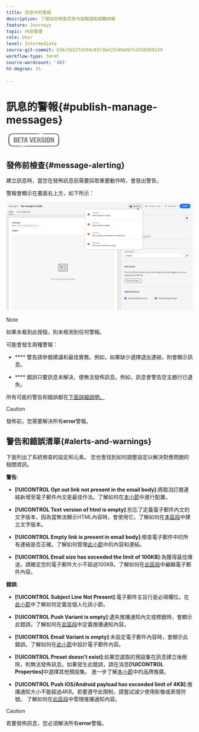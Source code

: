 ```yaml
---
title: 訊息中的警報
description: 了解如何檢查訊息內容驗證和疑難排解
feature: Journeys
topic: 內容管理
role: User
level: Intermediate
source-git-commit: b58c5b527e594c03f3b415549e6b7cd15b050139
workflow-type: tm+mt
source-wordcount: '403'
ht-degree: 1%

---
```


# 訊息的警報{#publish-manage-messages}

![](assets/do-not-localize/badge.png)

## 發佈前檢查{#message-alerting}

建立訊息時，當您在發佈訊息前需要採取重要動作時，會發出警告。

警報會顯示在畫面右上方，如下所示：

![](assets/message-alerts.png)

>[!NOTE]
>
>如果未看到此按鈕，則未檢測到任何警報。

可能會發生兩種警報：

* **** 警告請參閱建議和最佳實務。例如，如果缺少選擇退出連結，則會顯示訊息。

* **** 錯誤只要訊息未解決，便無法發佈訊息。例如，訊息會警告您主題行已遺失。

所有可能的警告和錯誤都在[下面詳細說明。](#alerts-and-warnings)

>[!CAUTION]
>
> 發佈前，您需要解決所有&#x200B;**error**&#x200B;警報。

## 警告和錯誤清單{#alerts-and-warnings}

下面列出了系統檢查的設定和元素。 您也會找到如何調整設定以解決對應問題的相關資訊。

**警告**:

* **[!UICONTROL Opt out link not present in the email body]**:將取消訂閱連結新增至電子郵件內文是最佳作法。了解如何在[本小節](consent.md)中進行配置。

* **[!UICONTROL Text version of html is empty]**:別忘了定義電子郵件內文的文字版本，因為當無法顯示HTML內容時，會使用它。了解如何在[本區段](create-email-content.md#generate-text-version)中建立文字版本。

* **[!UICONTROL Empty link is present in email body]**:檢查電子郵件中的所有連結是否正確。了解如何管理[此小節](create-email-content.md)中的內容和連結。

* **[!UICONTROL Email size has exceeded the limit of 100KB]**:為獲得最佳傳送，請確定您的電子郵件大小不超過100KB。了解如何在[此區段](create-email-content.md)中編輯電子郵件內容。

**錯誤**:

* **[!UICONTROL Subject Line Not Present]**:電子郵件主旨行是必填欄位。在[此小節](create-email.md)中了解如何定義並個人化該小節。

   <!--HTML is empty when Amp HTML is present-->

* **[!UICONTROL Push Variant is empty]**:遺失推播通知內文或標題時，會顯示此錯誤。了解如何在[此區段](create-push.md)中定義推播通知內容。

* **[!UICONTROL Email Variant is empty]**:未設定電子郵件內容時，會顯示此錯誤。了解如何在[此小節](design-emails.md)中設計電子郵件內容。

* **[!UICONTROL Preset doesn’t exist]**:如果您選取的預設集在訊息建立後刪除，則無法發佈訊息。如果發生此錯誤，請在消息&#x200B;**[!UICONTROL Properties]**&#x200B;中選擇其他預設集。 進一步了解[本小節](configuration/about-subdomain-delegation.md)中的品牌推廣。

* **[!UICONTROL Push iOS/Android payload has exceeded limit of 4KB]**:推播通知大小不能超過4KB。若要遵守此限制，請嘗試減少使用影像或表情符號。 了解如何在[此區段](create-push.md)中管理推播通知內容。

>[!CAUTION]
>
> 若要發佈訊息，您必須解決所有&#x200B;**error**&#x200B;警報。

<!--Other issues can stop publication such as:
* The push notification title is empty-->
